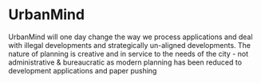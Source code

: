 # UrbanMind
UrbanMind will one day change the way we process applications and deal with illegal developments and strategically un-aligned developments. The nature of planning is creative and in service to the needs of the city - not administrative &amp; bureaucratic as modern planning has been reduced to development applications and paper pushing
